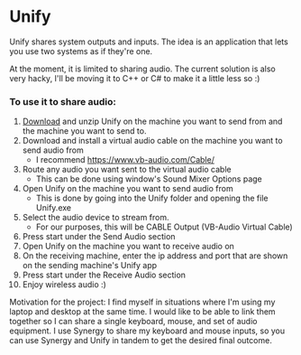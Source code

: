 # Unify
Unify shares system outputs and inputs. The idea is an application that lets you use two systems as if they're one.

At the moment, it is limited to sharing audio. The current solution is also very hacky, I'll be moving it to C++ or C# to make it a little less so :)

### To use it to share audio:
1. [Download](http://www.jeffblack.info/demos/Unify.zip) and unzip Unify on the machine you want to send from and the machine you want to send to.
2. Download and install a virtual audio cable on the machine you want to send audio from
    * I recommend https://www.vb-audio.com/Cable/
3. Route any audio you want sent to the virtual audio cable
    * This can be done using window's Sound Mixer Options page
4. Open Unify on the machine you want to send audio from
    * This is done by going into the Unify folder and opening the file Unify.exe
5. Select the audio device to stream from.
    * For our purposes, this will be CABLE Output (VB-Audio Virtual Cable)
6. Press start under the Send Audio section
7. Open Unify on the machine you want to receive audio on
8. On the receiving machine, enter the ip address and port that are shown on the sending machine's Unify app
9. Press start under the Receive Audio section
10. Enjoy wireless audio :)

Motivation for the project: I find myself in situations where I'm using my laptop and desktop at the same time. I would like to be able to link them together so I can share a single keyboard, mouse, and set of audio equipment. I use Synergy to share my keyboard and mouse inputs, so you can use Synergy and Unify in tandem to get the desired final outcome.
